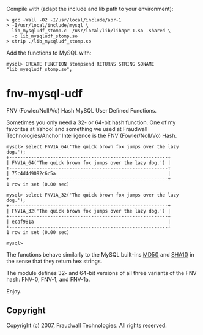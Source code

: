 Compile with (adapt the include and lib path to your environment):
```
> gcc -Wall -O2 -I/usr/local/include/apr-1
> -I/usr/local/include/mysql \
  lib_mysqludf_stomp.c  /usr/local/lib/libapr-1.so -shared \
  -o lib_mysqludf_stomp.so
> strip ./lib_mysqludf_stomp.so
```
Add the functions to MySQL with:
```
mysql> CREATE FUNCTION stompsend RETURNS STRING SONAME "lib_mysqludf_stomp.so";
```

fnv-mysql-udf
=============

FNV (Fowler/Noll/Vo) Hash MySQL User Defined Functions.

Sometimes you only need a 32- or 64-bit hash function.
One of my favorites at Yahoo! and something we used at Fraudwall Technologies/Anchor Intelligence
is the FNV (Fowler/Noll/Vo) Hash.

```
mysql> select FNV1A_64('The quick brown fox jumps over the lazy dog.');
+----------------------------------------------------------+
| FNV1A_64('The quick brown fox jumps over the lazy dog.') |
+----------------------------------------------------------+
| 75c4d4d9092c6c5a                                         |
+----------------------------------------------------------+
1 row in set (0.00 sec)

mysql> select FNV1A_32('The quick brown fox jumps over the lazy dog.');
+----------------------------------------------------------+
| FNV1A_32('The quick brown fox jumps over the lazy dog.') |
+----------------------------------------------------------+
| ecaf981a                                                 |
+----------------------------------------------------------+
1 row in set (0.00 sec)

mysql>
```

The functions behave similarly to the MySQL built-ins
[MD5()](http://dev.mysql.com/doc/refman/5.0/en/encryption-functions.html#function_md5)
and [SHA1()](http://dev.mysql.com/doc/refman/5.0/en/encryption-functions.html#function_sha1)
in the sense that they return hex strings.

The module defines 32- and 64-bit versions of all three variants of the FNV hash: FNV-0, FNV-1, and FNV-1a.

Enjoy.

Copyright
---------
Copyright (c) 2007, Fraudwall Technologies. All rights reserved.
